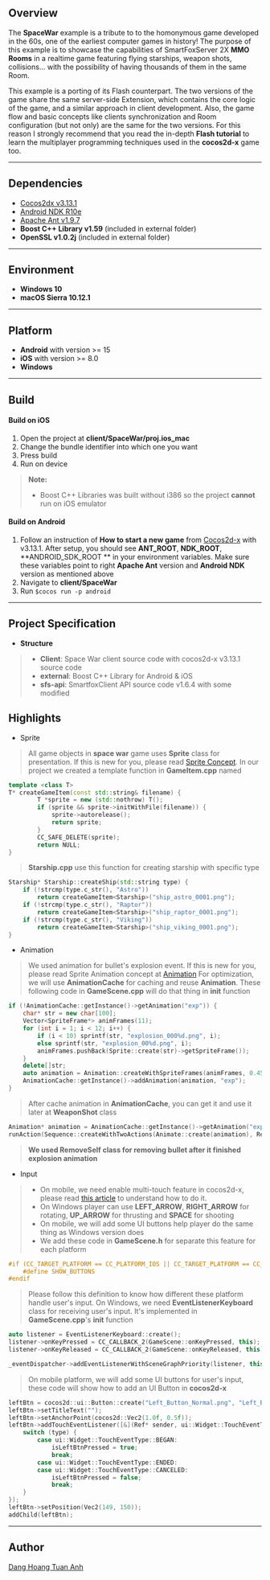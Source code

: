 Overview
-------------

The **SpaceWar** example is a tribute to to the homonymous game developed in the 60s, one of the earliest computer games in history! The purpose of this example is to showcase the capabilities of SmartFoxServer 2X **MMO Rooms** in a realtime game featuring flying starships, weapon shots, collisions... with the possibility of having thousands of them in the same Room.

This example is a porting of its Flash counterpart. The two versions of the game share the same server-side Extension, which contains the core logic of the game, and a similar approach in client development. Also, the game flow and basic concepts like clients synchronization and Room configuration (but not only) are the same for the two versions. For this reason I strongly recommend that you read the in-depth **Flash tutorial** to learn the multiplayer programming techniques used in the **cocos2d-x** game too.

----------


Dependencies
-------------
- [Cocos2dx v3.13.1](https://github.com/cocos2d/cocos2d-x/archive/cocos2d-x-3.13.1.zip)
- [Android NDK R10e](https://dl.google.com/android/repository/android-ndk-r10e-darwin-x86_64.zip)
- [Apache Ant v1.9.7](http://archive.apache.org/dist/ant/binaries/apache-ant-1.9.7-bin.zip)
- **Boost C++ Library v1.59** (included in external folder)
- **OpenSSL v1.0.2j** (included in external folder)


----------


Environment
-------------
- **Windows 10**
- **macOS Sierra 10.12.1**

----------


Platform
-------------
- **Android** with version >= 15
- **iOS** with version >= 8.0
- **Windows**

----------


Build
-------------
#### <i class="icon-folder"></i> Build on iOS

 1. Open the project at **client/SpaceWar/proj.ios_mac**
 2. Change the bundle identifier into which one you want
 3. Press build
 4. Run on device

> **Note:**
> - Boost C++ Libraries was built without i386 so the project **cannot** run on iOS emulator

#### <i class="icon-folder"></i> Build on Android

 1. Follow an instruction of **How to start a new game** from [Cocos2d-x](https://github.com/cocos2d/cocos2d-x#how-to-start-a-new-game) with v3.13.1. After setup, you should see **ANT_ROOT**, **NDK_ROOT**, **ANDROID_SDK_ROOT ** in your environment variables. Make sure these variables point to right **Apache Ant** version and **Android NDK** version as mentioned above 
 2. Navigate to **client/SpaceWar**
 3. Run ```$cocos run -p android```

----------


Project Specification
-------------

- **Structure**

> - **Client**: Space War client source code with cocos2d-x v3.13.1 source code 
> - **external**: Boost C++ Library for Android & iOS
> - **sfs-api**: SmartfoxClient API source code v1.6.4 with some modified

Highlights
----------
- Sprite

> All game objects in **space war** game uses **Sprite** class for presentation. If this is new for you, please read [Sprite Concept](http://cocos2d-x.org/docs/programmers-guide/sprites). In our project we created a template function in **GameItem.cpp** named

```c++
template <class T> 
T* createGameItem(const std::string& filename) {
		T *sprite = new (std::nothrow) T();
		if (sprite && sprite->initWithFile(filename)) {
			sprite->autorelease();
			return sprite;
		}
		CC_SAFE_DELETE(sprite);
		return NULL;
}
```

> **Starship.cpp** use this function for creating starship with specific type

```c++
Starship* Starship::createShip(std::string type) {
	if (!strcmp(type.c_str(), "Astro"))
		return createGameItem<Starship>("ship_astro_0001.png");
	if (!strcmp(type.c_str(), "Raptor"))
		return createGameItem<Starship>("ship_raptor_0001.png");
	if (!strcmp(type.c_str(), "Viking"))
		return createGameItem<Starship>("ship_viking_0001.png");
}
```

- Animation

> We used animation for bullet's explosion event. If this is new for you, please read Sprite Animation concept at [Animation](http://www.cocos2d-x.org/wiki/Sprite_Sheet_Animation)
> For optimization, we will use **AnimationCache** for caching and reuse **Animation**. These following code in **GameScene.cpp** will do that thing in **init** function

```c++
if (!AnimationCache::getInstance()->getAnimation("exp")) {
	char* str = new char[100];
	Vector<SpriteFrame*> animFrames(11);
	for (int i = 1; i < 12; i++) {
		if (i < 10) sprintf(str, "explosion_000%d.png", i);
		else sprintf(str, "explosion_00%d.png", i);
		animFrames.pushBack(Sprite::create(str)->getSpriteFrame());
	}
	delete[]str;
	auto animation = Animation::createWithSpriteFrames(animFrames, 0.45f / 11);
	AnimationCache::getInstance()->addAnimation(animation, "exp");
}
```

> After cache animation in **AnimationCache**, you can get it and use it later at **WeaponShot** class

```c++
Animation* animation = AnimationCache::getInstance()->getAnimation("exp");
runAction(Sequence::createWithTwoActions(Animate::create(animation), RemoveSelf::create()));
```

> **We used RemoveSelf class for removing bullet after it finished explosion animation**

- Input

> - On mobile, we need enable multi-touch feature in cocos2d-x, please read [this article](http://www.cocos2d-x.org/wiki/How_to_Enable_Multi-Touch) to understand how to do it.
> - On Windows player can use **LEFT_ARROW**, **RIGHT_ARROW** for rotating, **UP_ARROW** for thrusting and **SPACE** for shooting
> - On mobile, we will add some UI buttons help player do the same thing as Windows version does
> - We add these code in **GameScene.h** for separate this feature for each platform

```c++
#if (CC_TARGET_PLATFORM == CC_PLATFORM_IOS || CC_TARGET_PLATFORM == CC_PLATFORM_ANDROID)
	#define SHOW_BUTTONS
#endif
```

> Please follow this definition to know how different these platform handle user's input. On Windows, we need **EventListenerKeyboard** class for receiving user's input. It's implemented in **GameScene.cpp**'s **init** function

```c++
auto listener = EventListenerKeyboard::create();
listener->onKeyPressed = CC_CALLBACK_2(GameScene::onKeyPressed, this);
listener->onKeyReleased = CC_CALLBACK_2(GameScene::onKeyReleased, this);

_eventDispatcher->addEventListenerWithSceneGraphPriority(listener, this);
```

> On mobile platform, we will add some UI buttons for user's input, these code will show how to add an UI Button in **cocos2d-x**

```c++
leftBtn = cocos2d::ui::Button::create("Left_Button_Normal.png", "Left_Button_Pressed.png", "Left_Button_Pressed.png");
leftBtn->setTitleText("");
leftBtn->setAnchorPoint(cocos2d::Vec2(1.0f, 0.5f));
leftBtn->addTouchEventListener([&](Ref* sender, ui::Widget::TouchEventType type) {
	switch (type) {
		case ui::Widget::TouchEventType::BEGAN:
			isLeftBtnPressed = true;
			break;
		case ui::Widget::TouchEventType::ENDED:
		case ui::Widget::TouchEventType::CANCELED:
			isLeftBtnPressed = false;
			break;
	}
});
leftBtn->setPosition(Vec2(149, 150));
addChild(leftBtn);
```

----------


Author
--------
[Dang Hoang Tuan Anh](https://github.com/dhtuananh91)
